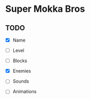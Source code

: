 # Super Mokka Bros
## TODO

- [x] Name

- [ ] Level

- [ ] Blocks

- [x] Enemies

- [ ] Sounds

- [ ] Animations
